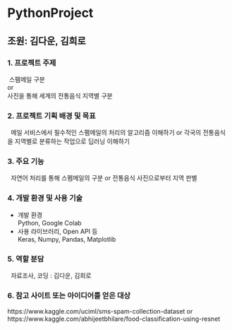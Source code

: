 # PythonProject

<h2>조원: 김다운, 김희로</h2>

<h3>1.	프로젝트 주제</h3>
 &nbsp스팸메일 구분<br> or <br> 사진을 통해 세계의 전통음식 지역별 구분 

<h3>2.	프로젝트 기획 배경 및 목표</h3>
&nbsp 메일 서비스에서 필수적인 스팸메일의 처리의 알고리즘 이해하기
 or 각국의 전통음식을 지역별로 분류하는 작업으로 딥러닝 이해하기 

<h3>3.	주요 기능</h3>
&nbsp 자연어 처리를 통해 스펨메일의 구분
 or
 전통음식 사진으로부터 지역 판별

<h3>4.	개발 환경 및 사용 기술</h3>
<ul>
 <li>	개발 환경</li>
 Python, Google Colab

<li>	사용 라이브러리, Open API 등</li>
 Keras, Numpy, Pandas, Matplotlib
</ul>
<h3>5.	역할 분담</h3>
&nbsp 자료조사, 코딩 : 김다운, 김희로

<h3>6.	참고 사이트 또는 아이디어를 얻은 대상</h3>
 https://www.kaggle.com/uciml/sms-spam-collection-dataset
 or
 https://www.kaggle.com/abhijeetbhilare/food-classification-using-resnet
